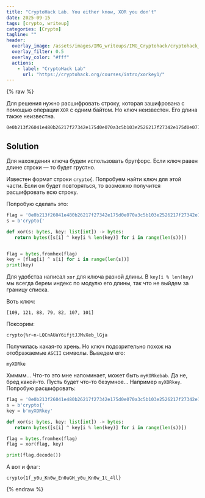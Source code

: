 ```yaml
---
title: "CryptoHack Lab. You either know, XOR you don't"
date: 2025-09-15
tags: [crypto, writeup]  
categories: [Crypto]
tagline: ""
header:
  overlay_image: /assets/images/IMG_writeups/IMG_Cryptohack/cryptohack_logo.webp
  overlay_filter: 0.5 
  overlay_color: "#fff"
  actions:
    - label: "СryptoHack Lab"
      url: "https://cryptohack.org/courses/intro/xorkey1/"
---
```

{% raw %}

Для решения нужно расшифровать строку, которая зашифрована с помощью операции `XOR` с одним байтом. Но ключ неизвестен. Его длина также неизвестна.

```
0e0b213f26041e480b26217f27342e175d0e070a3c5b103e2526217f27342e175d0e077e263451150104
```

## Solution

Для нахождения ключа будем использовать брутфорс. Если ключ равен длине строки — то будет грустно.

Известен формат строки `crypto{`. Попробуем найти ключ для этой части. Если он будет повторяться, то возможно получится расшифровать всю строку.

Попробую сделать это:

```python
flag = '0e0b213f26041e480b26217f27342e175d0e070a3c5b103e2526217f27342e175d0e077e263451150104'
s = b'crypto{'

def xor(s: bytes, key: list[int]) -> bytes:
   return bytes([s[i] ^ key[i % len(key)] for i in range(len(s))])


flag = bytes.fromhex(flag)
key = [flag[i] ^ s[i] for i in range(len(s))]
print(key)
```

Для удобства написал `xor` для ключа разной длины. В `key[i % len(key)` мы всегда берем индекс по модулю его длины, так что не выйдем за границу списка.

Воть ключ:

```
[109, 121, 88, 79, 82, 107, 101]
```

Поксорим:

```
crypto{%r~n-LQCnAUaY6ifjtJJMvXeb_lGja
```

Получилась какая-то хрень. Но ключ подозрительно похож на отображаемые `ASCII` символы. Выведем его:

```
myXORke
```

Хмммм... Что-то это мне напоминает, может быть `myKORkebab`. Да не, бред какой-то. Пусть будет что-то безумное... Например `myXORkey`. Попробую расшифровать:

```python
flag = '0e0b213f26041e480b26217f27342e175d0e070a3c5b103e2526217f27342e175d0e077e263451150104'
s = b'crypto{'
key = b'myXORkey'

def xor(s: bytes, key: list[int]) -> bytes:
   return bytes([s[i] ^ key[i % len(key)] for i in range(len(s))])

flag = bytes.fromhex(flag)
flag = xor(flag, key)

print(flag.decode())
```

А вот и флаг:

```
crypto{1f_y0u_Kn0w_En0uGH_y0u_Kn0w_1t_4ll}
```
{% endraw %}
